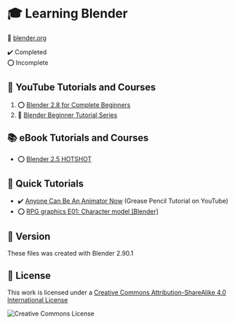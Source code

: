 # :mortar_board: Learning Blender

:link: [blender.org](https://www.blender.org/)

:heavy_check_mark: Completed  
:o: Incomplete

## :beginner: YouTube Tutorials and Courses

1. :o: [Blender 2.8 for Complete Beginners](blender-28-for-beginners-full-course/)
2. :construction: [Blender Beginner Tutorial Series](https://www.youtube.com/playlist?list=PLjEaoINr3zgEq0u2MzVgAaHEBt--xLB6U)

## :books: eBook Tutorials and Courses

- :o: [Blender 2.5 HOTSHOT](blender-25-hotshot/)

## :beginner: Quick Tutorials

- :heavy_check_mark: [Anyone Can Be An Animator Now](https://www.youtube.com/watch?v=UeCEczxToCA) (Grease Pencil Tutorial on YouTube)
- :o: [RPG graphics E01: Character model [Blender]](https://www.youtube.com/watch?v=aAO4C_8y0w8)

## :memo: Version

These files was created with Blender 2.90.1

## :page_with_curl: License

This work is licensed under a [Creative Commons Attribution-ShareAlike 4.0 International License](http://creativecommons.org/licenses/by-sa/4.0/)

![Creative Commons License](https://i.creativecommons.org/l/by-sa/4.0/88x31.png)
